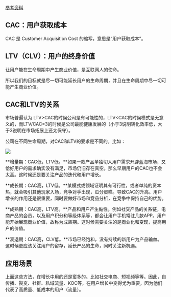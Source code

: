 [参考资料](https://zhuanlan.zhihu.com/p/110122721)

## **CAC：用户获取成本**

CAC 是 Customer Acquisition Cost 的缩写，意思是“用户获取成本”。

## LTV（CLV）：用户的终身价值

让用户能在生命周期中产生商业价值，是互联网人的使命。

所以我们的目标就是尽一切可能延长用户的生命周期，并且在生命周期中尽一切可能产生商业价值。

## **CAC和LTV的关系**

市场普遍认为 LTV>CAC的时候公司是有可能性的，LTV<CAC的时候模式是无意义的，而LTV/CAC=3的时候是公司最能健康发展的（小于3说明转化效率低，大于3说明在市场拓展上还太保守）。

公司在不同生命周期，对CAC和LTV的要求是不同的。比如：

![](https://pic2.zhimg.com/v2-cf48d34b84e4a3e322d6d3c7b12bef65_r.jpg)

**增量期：CAC低，LTV低。**如果一款产品单独切入用户需求开辟蓝海市场，又恰好用户的需求确实没有满足，市场仍旧存在真空。那么早期用户的CAC也不会太高。这时候还是要关注产品的迭代和用户增长。

**成长期：CAC高，LTV低。**某模式或领域证明其有可行性，或者单纯的资本热，就会吸引其他玩家入场，竞争对手出现，瓜分蛋糕。导致CAC的升高。用户增长的作用还是很重要，同时要做好市场和竞品分析，在竞争中保持自己的优势。

**成熟期：CAC高，LTV高。**产品和用户产生黏性。例如社交产品的关系链，电商产品的会员，以及用户积分和等级体系等，都会让用户手机常驻几款APP。用户能开始展现商业价值，故称为成熟期。这时候需要关注的是商业化和变现，提高用户的价值。

**衰退期：CAC高，CLV低。**市场已经饱和，没有持续的新用户为产品输血。这时候更应该关注用户的留存，延长产品的生命，同时关注新机遇。

## **应用场景**

上面这些方法，在增长中用的还是蛮多的。比如社交电商、短视频等等。因此，自传播、裂变、社群、私域流量、KOC等，在用户增长中变得尤为重要，因为他们代表了高质量、低成本的用户（流量）。





